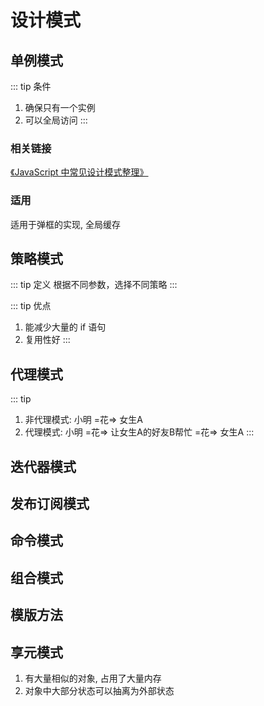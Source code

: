 # 设计模式

## 单例模式

::: tip 条件
1. 确保只有一个实例
2. 可以全局访问
:::

### 相关链接

[《JavaScript 中常见设计模式整理》](https://juejin.im/post/5afe6430518825428630bc4d)

### 适用

适用于弹框的实现, 全局缓存

## 策略模式


::: tip 定义
根据不同参数，选择不同策略
:::

::: tip 优点
1. 能减少大量的 if 语句
2. 复用性好
:::

## 代理模式

::: tip
1. 非代理模式: 小明 =花=> 女生A
2. 代理模式: 小明 =花=> 让女生A的好友B帮忙 =花=> 女生A
:::

## 迭代器模式

## 发布订阅模式

## 命令模式


## 组合模式

## 模版方法

## 享元模式


1. 有大量相似的对象, 占用了大量内存
2. 对象中大部分状态可以抽离为外部状态

## 
